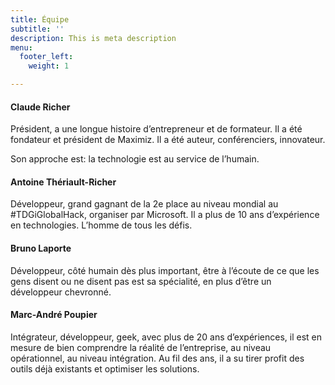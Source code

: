 ```yaml
---
title: Équipe
subtitle: ''
description: This is meta description
menu:
  footer_left:
    weight: 1

---
```

#### Claude Richer

Président, a une longue histoire d’entrepreneur et de formateur. Il a été fondateur et président de Maximiz. Il a été auteur, conférenciers, innovateur. 

Son approche est: la technologie est au service de l’humain.

#### Antoine Thériault-Richer

Développeur, grand gagnant de la 2e place au niveau mondial au #TDGiGlobalHack, organiser par Microsoft. Il a plus de 10 ans d’expérience en technologies. L’homme de tous les défis.

#### Bruno Laporte

Développeur, côté humain dès plus important, être à l’écoute de ce que les gens disent ou ne disent pas est sa spécialité, en plus d’être un développeur chevronné.

#### Marc-André Poupier

Intégrateur, développeur, geek, avec plus de 20 ans d’expériences, il est en mesure de bien comprendre la réalité de l’entreprise, au niveau opérationnel, au niveau intégration. Au fil des ans, il a su tirer profit des outils déjà existants et optimiser les solutions.